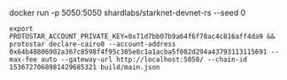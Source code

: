 docker run -p 5050:5050 shardlabs/starknet-devnet-rs --seed 0

```
export PROTOSTAR_ACCOUNT_PRIVATE_KEY=0x71d7bb07b9a64f6f78ac4c816aff4da9 && protostar declare-cairo0 --account-address 0x64b48806902a367c8598f4f95c305e8c1a1acba5f082d294a43793113115691 --max-fee auto --gateway-url http://localhost:5050/ --chain-id 1536727068981429685321 build/main.json
```
